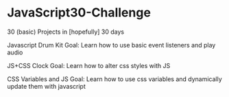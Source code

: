 # JavaScript30-Challenge
30 (basic) Projects in [hopefully] 30 days

Javascript Drum Kit
	Goal: Learn how to use basic event listeners and play audio

JS+CSS Clock
	Goal: Learn how to alter css styles with JS

CSS Variables and JS
	Goal: Learn how to use css variables and dynamically update them with javascript